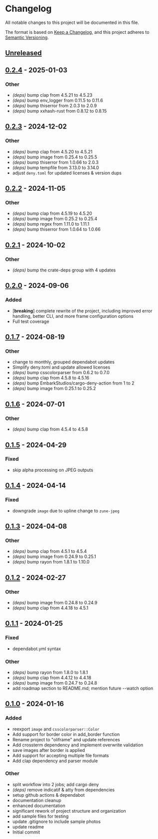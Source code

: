 # Changelog

All notable changes to this project will be documented in this file.

The format is based on [Keep a Changelog](https://keepachangelog.com/en/1.0.0/),
and this project adheres to [Semantic Versioning](https://semver.org/spec/v2.0.0.html).

## [Unreleased](https://github.com/calteran/oliframe/compare/v0.1.0...HEAD)

## [0.2.4](https://github.com/calteran/oliframe/compare/v0.2.3...v0.2.4) - 2025-01-03

### Other

- *(deps)* bump clap from 4.5.21 to 4.5.23
- *(deps)* bump env_logger from 0.11.5 to 0.11.6
- *(deps)* bump thiserror from 2.0.3 to 2.0.9
- *(deps)* bump xxhash-rust from 0.8.12 to 0.8.15

## [0.2.3](https://github.com/calteran/oliframe/compare/v0.2.2...v0.2.3) - 2024-12-02

### Other

- *(deps)* bump clap from 4.5.20 to 4.5.21
- *(deps)* bump image from 0.25.4 to 0.25.5
- *(deps)* bump thiserror from 1.0.66 to 2.0.3
- *(deps)* bump tempfile from 3.13.0 to 3.14.0
- adjust `deny.toml` for updated licenses & version dups

## [0.2.2](https://github.com/calteran/oliframe/compare/v0.2.1...v0.2.2) - 2024-11-05

### Other

- *(deps)* bump clap from 4.5.19 to 4.5.20
- *(deps)* bump image from 0.25.2 to 0.25.4
- *(deps)* bump regex from 1.11.0 to 1.11.1
- *(deps)* bump thiserror from 1.0.64 to 1.0.66

## [0.2.1](https://github.com/calteran/oliframe/compare/v0.2.0...v0.2.1) - 2024-10-02

### Other

- *(deps)* bump the crate-deps group with 4 updates

## [0.2.0](https://github.com/calteran/oliframe/compare/v0.1.7...v0.2.0) - 2024-09-06

### Added

- [**breaking**] complete rewrite of the project, including improved error handling, better CLI, and more frame
  configuration options
- Full test coverage

## [0.1.7](https://github.com/calteran/oliframe/compare/v0.1.6...v0.1.7) - 2024-08-19

### Other

- change to monthly, grouped dependabot updates
- Simplify deny.toml and update allowed licenses
- *(deps)* bump csscolorparser from 0.6.2 to 0.7.0
- *(deps)* bump clap from 4.5.8 to 4.5.16
- *(deps)* bump EmbarkStudios/cargo-deny-action from 1 to 2
- *(deps)* bump image from 0.25.1 to 0.25.2

## [0.1.6](https://github.com/calteran/oliframe/compare/v0.1.5...v0.1.6) - 2024-07-01

### Other

- *(deps)* bump clap from 4.5.4 to 4.5.8

## [0.1.5](https://github.com/calteran/oliframe/compare/v0.1.4...v0.1.5) - 2024-04-29

### Fixed

- skip alpha processing on JPEG outputs

## [0.1.4](https://github.com/calteran/oliframe/compare/v0.1.3...v0.1.4) - 2024-04-14

### Fixed

- downgrade `image` due to upline change to `zune-jpeg`

## [0.1.3](https://github.com/calteran/oliframe/compare/v0.1.2...v0.1.3) - 2024-04-08

### Other

- *(deps)* bump clap from 4.5.1 to 4.5.4
- *(deps)* bump image from 0.24.9 to 0.25.1
- *(deps)* bump rayon from 1.8.1 to 1.10.0

## [0.1.2](https://github.com/calteran/oliframe/compare/v0.1.1...v0.1.2) - 2024-02-27

### Other

- *(deps)* bump image from 0.24.8 to 0.24.9
- *(deps)* bump clap from 4.4.18 to 4.5.1

## [0.1.1](https://github.com/calteran/oliframe/compare/v0.1.0...v0.1.1) - 2024-01-25

### Fixed

- dependabot.yml syntax

### Other

- *(deps)* bump rayon from 1.8.0 to 1.8.1
- *(deps)* bump clap from 4.4.12 to 4.4.18
- *(deps)* bump image from 0.24.7 to 0.24.8
- add roadmap section to README.md; mention future --watch option

## [0.1.0](https://github.com/calteran/oliframe/releases/tag/v0.1.0) - 2024-01-16

### Added

- reexport `image` and `csscolorparser::Color`
- Add support for border color in add_border function
- Rename project to "oliframe" and update references
- Add crossterm dependency and implement overwrite validation
- save images after border is applied
- Add support for accepting multiple file formats
- Add clap dependency and parser module

### Other

- split workflow into 2 jobs; add cargo deny
- *(deps)* remove indicatif & atty from dependencies
- setup github actions & dependabot
- documentation cleanup
- enhanced documentation
- significant rework of project structure and organization
- add sample files for testing
- update .gitignore to include sample photos
- update readme
- Initial commit
